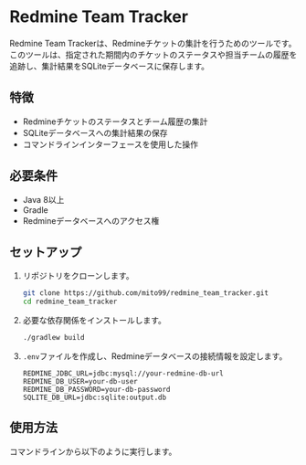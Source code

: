 # Redmine Team Tracker

Redmine Team Trackerは、Redmineチケットの集計を行うためのツールです。このツールは、指定された期間内のチケットのステータスや担当チームの履歴を追跡し、集計結果をSQLiteデータベースに保存します。

## 特徴

- Redmineチケットのステータスとチーム履歴の集計
- SQLiteデータベースへの集計結果の保存
- コマンドラインインターフェースを使用した操作

## 必要条件

- Java 8以上
- Gradle
- Redmineデータベースへのアクセス権

## セットアップ

1. リポジトリをクローンします。

   ```bash
   git clone https://github.com/mito99/redmine_team_tracker.git
   cd redmine_team_tracker
   ```

2. 必要な依存関係をインストールします。

   ```bash
   ./gradlew build
   ```

3. `.env`ファイルを作成し、Redmineデータベースの接続情報を設定します。

   ```
   REDMINE_JDBC_URL=jdbc:mysql://your-redmine-db-url
   REDMINE_DB_USER=your-db-user
   REDMINE_DB_PASSWORD=your-db-password
   SQLITE_DB_URL=jdbc:sqlite:output.db
   ```

## 使用方法

コマンドラインから以下のように実行します。
